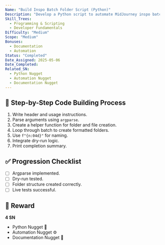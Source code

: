 ```yaml
---
Name: "Build Inspo Batch Folder Script (Python)"
Description: "Develop a Python script to automate MidJourney inspo batch folder creation with argument parsing and dry-run."
Skill_Trees:
  - Programming & Scripting
  - Developer Fundamentals
Difficulty: "Medium"
Scope: "Medium"
Bonuses:
  - Documentation
  - Automation
Status: "Completed"
Date_Assigned: 2025-05-06
Date_Completed: 
Related_SN:
  - Python Nugget
  - Automation Nugget
  - Documentation Nugget
---
```


## 🔎 Step-by-Step Code Building Process

1. Write header and usage instructions.
2. Parse arguments using `argparse`.
3. Create a helper function for folder and file creation.
4. Loop through batch to create formatted folders.
5. Use `f"{n:04d}"` for naming.
6. Integrate dry-run logic.
7. Print completion summary.

## ✅ Progression Checklist
- [ ] Argparse implemented.
- [ ] Dry-run tested.
- [ ] Folder structure created correctly.
- [ ] Live tests successful.

## 🏅 Reward
**4 SN**

- Python Nugget 🐍
- Automation Nugget ⚙️
- Documentation Nugget 📝
